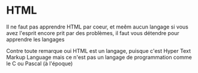 # HTML

Il ne faut pas apprendre HTML par coeur, et meêm aucun langage si vous avez l'esprit encore prit par des problèmes, il faut vous détendre pour apprendre les langages

Contre toute remarque oui HTML est un langage, puisque c'est Hyper Text Markup Language mais ce n'est pas un langage de programmation comme le C ou Pascal (à l'époque)
